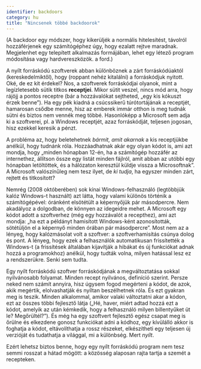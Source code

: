 ```yaml
---
identifier: backdoors
category: hu
title: "Nincsenek többé backdoorok"
---
```


(A backdoor egy módszer, hogy kikerüljék a normális hitelesítést, távolról hozzáférjenek egy számítógéphez úgy, hogy ezalatt rejtve maradnak. Megjelenhet egy telepített alkalmazás formájában, lehet egy létező program módosítása vagy hardvereszközök. a ford.)

A nyílt forráskódú szoftverek abban különböznek a zárt forráskódúaktól (kereskedelmiktől), hogy (roppant nehéz kitalálni) a forráskódjuk nyitott. Oké, de ez kit érdekel? Nos, a szoftverek forráskódjai olyanok, mint a legízletesebb sütik titkos <b>receptjei</b>. Mikor sütit veszel, nincs mód arra, hogy rájöjj a pontos receptre (bár a hozzávalókat sejtheted, „egy kis kókuszt érzek benne”). Ha egy pék kiadná a csúcssikerű túrótortájának a receptjét, hamarosan csődbe menne, hisz az emberek immár otthon is meg tudnák sütni és biztos nem vennék meg többé. Hasonlóképp a Microsoft sem adja ki a szoftverei, pl. a Windows receptjét, azaz forráskódját, teljesen jogosan, hisz ezekkel keresik a pénzt.

A probléma az, hogy beletehetnek <i>bármit, amit akarnak</i> a kis receptjükbe anélkül, hogy tudnánk róla. Hozzáadhatnak akár egy olyan kódot is, ami azt mondja, hogy „minden hónapban 12-én, ha a számítógép hozzáfér az internethez, állítson össze egy listát minden fájlról, amit abban az utóbbi egy hónapban letöltöttek, és a hálózaton keresztül küldje vissza a Microsoftnak”. A Microsoft valószínűleg nem tesz ilyet, de <i>ki tudja</i>, ha egyszer minden zárt, rejtett és titkosított?

Nemrég (2008 októberében) sok kínai Windows-felhasználó (legtöbbjük kalóz Windows-t használt) azt látta, hogy valami különös történik a számítógépével: óránként elsötétült a képernyőjük pár másodpercre. Nem akadályoz a dolgodban, de könnyen az idegeidre mehet. A Microsoft egy kódot adott a szoftverhez (még egy hozzávalót a recepthez), ami azt mondja: „ha ezt a példányt hamisított Windows-ként azonosították, sötétüljön el a képernyő minden órában pár másodpercre”. Most nem az a lényeg, hogy kalózmásolat volt a szoftver: a szoftverhamisítás csúnya dolog és pont. A lényeg, hogy ezek a felhasználók automatikusan frissítették a Windows-t (a frissítések általában kijavítják a hibákat és új funkciókat adnak hozzá a programokhoz) anélkül, hogy tudták volna, milyen hatással lesz ez a rendszerükre. Senki sem tudta.

Egy nyílt forráskódú szoftver forráskódjának a megváltoztatása sokkal nyilvánosabb folyamat. Minden recept nyilvános, definíció szerint. Persze neked nem számít annyira, hisz úgysem fogod megérteni a kódot, de azok, akik megértik, elolvashatják és nyíltan beszélhetnek róla. És ezt gyakran meg is teszik. Minden alkalommal, amikor valaki változtatni akar a kódon, ezt az összes többi fejlesztő látja („Hé, haver, miért adtad hozzá ezt a kódot, amelyik az után kémkedik, hogy a felhasználó milyen billentyűket üt le? Megőrültél?”). És még ha egy szoftvert fejlesztő egész csapat meg is őrülne és elkezdene gonosz funkciókat adni a kódhoz, egy kívülálló akkor is foghatja a kódot, eltávolíthatja a rossz részeket, elkészítheti egy teljesen új verzióját és tudathatja a világgal, mi a különbség. Mert <i>nyílt</i>.

Ezért lehetsz biztos benne, hogy egy nyílt forráskódú program nem tesz semmi rosszat a hátad mögött: a közösség alaposan rajta tartja a szemét a recepteken.




